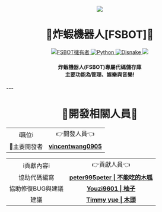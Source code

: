 <p align="center">
    <image src="https://media.discordapp.net/attachments/967316685868662855/967376750793342996/fsbot-icon.png?width=222&height=222" ></image>
</p>
<h1 align="center">
    <b>🍤炸蝦機器人[FSBOT]🍤</b>
</h1>
<p align="center">
    <a href="https://github.com/vincentwang0905">
        <img alt="FSBOT擁有者" src="https://img.shields.io/badge/FSBOT擁有者-炸蝦(vincentwang0905)-blue.svg?style=for-the-badge&logo=github" />
    </a>
    <a href="https://www.python.org/">
        <img alt="Python" src="https://img.shields.io/badge/Python版本-V3.10.4-yellow.svg?style=for-the-badge&logo=python" />
    </a>
    <a href="https://docs.disnake.dev/">
        <img alt="Disnake" src="https://img.shields.io/badge/Disnake版本-V2.5.1-blue.svg?style=for-the-badge&logo=discord" />
    </a>
    <a href="https://discord.gg/YRu75UHSWz" alt="Discord支援群組">
        <img src="https://img.shields.io/discord/898190213854134272?style=for-the-badge&logo=discord&label=%E6%94%AF%E6%8F%B4%E4%BC%BA%E6%9C%8D%E5%99%A8"/>
    </a>
</p>
<h4 align="center">
    <b>炸蝦機器人(FSBOT)專屬代碼儲存庫</br>主要功能為管理、娛樂與音樂!</b>
<h4>
---
<h1 align="center"><b>🔗開發相關人員🔗</b></h1>
<p align="center">
    <table align="center">
        <tr align="center">
            <td align="center">ℹ️職位ℹ️</td>
            <td align="center">👉開發人員👈</td>
        </tr>
        <tr align="center">
            <td align="center">👑主要開發者</td>
            <td align="center"><a href="https://github.com/vincentwang0905" alt="vincentwang0905"><b>vincentwang0905</b></a></td>
        </tr>
    </table>
        <table align="center">
        <tr align="center">
            <td align="center">ℹ️貢獻內容ℹ️</td>
            <td align="center">👉貢獻人員👈</td>
        </tr>
        <tr align="center">
            <td align="center">協助代碼編寫</td>
            <td align="center"><a href="https://github.com/peter995peter" alt="peter995peter 不能吃的木呱"><b>peter995peter | 不能吃的木呱</b></td>
        </tr>
        <tr align="center">
            <td align="center">協助修復BUG與建議</td>
            <td align="center"><a href="https://github.com/Youzi9601" alt="Youzi9601柚子"><b>Youzi9601 | 柚子</b></td>
        </tr>
        <tr align="center">
            <td align="center">建議</td>
            <td align="center"><a href="https://github.com/TimmyYue" alt="Timmy yue 木頭"><b>Timmy yue | 木頭</b></td>
        </tr>
    </table>
</p>

